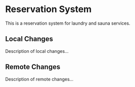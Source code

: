 # Reservation System

This is a reservation system for laundry and sauna services.

## Local Changes
Description of local changes...

## Remote Changes
Description of remote changes...
